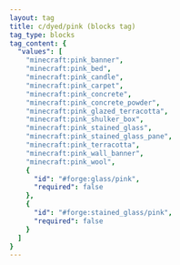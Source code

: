 ```yaml
---
layout: tag
title: c/dyed/pink (blocks tag)
tag_type: blocks
tag_content: {
  "values": [
    "minecraft:pink_banner",
    "minecraft:pink_bed",
    "minecraft:pink_candle",
    "minecraft:pink_carpet",
    "minecraft:pink_concrete",
    "minecraft:pink_concrete_powder",
    "minecraft:pink_glazed_terracotta",
    "minecraft:pink_shulker_box",
    "minecraft:pink_stained_glass",
    "minecraft:pink_stained_glass_pane",
    "minecraft:pink_terracotta",
    "minecraft:pink_wall_banner",
    "minecraft:pink_wool",
    {
      "id": "#forge:glass/pink",
      "required": false
    },
    {
      "id": "#forge:stained_glass/pink",
      "required": false
    }
  ]
}
---
```

